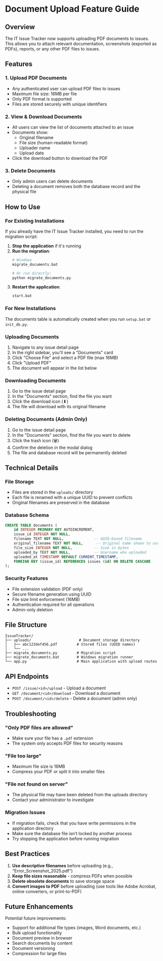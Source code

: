 # Document Upload Feature Guide

## Overview
The IT Issue Tracker now supports uploading PDF documents to issues. This allows you to attach relevant documentation, screenshots (exported as PDFs), reports, or any other PDF files to issues.

## Features

### 1. **Upload PDF Documents**
- Any authenticated user can upload PDF files to issues
- Maximum file size: 16MB per file
- Only PDF format is supported
- Files are stored securely with unique identifiers

### 2. **View & Download Documents**
- All users can view the list of documents attached to an issue
- Documents show:
  - Original filename
  - File size (human-readable format)
  - Uploader name
  - Upload date
- Click the download button to download the PDF

### 3. **Delete Documents**
- Only admin users can delete documents
- Deleting a document removes both the database record and the physical file

## How to Use

### For Existing Installations

If you already have the IT Issue Tracker installed, you need to run the migration script:

1. **Stop the application** if it's running
2. **Run the migration**:
   ```bash
   # Windows
   migrate_documents.bat

   # Or run directly:
   python migrate_documents.py
   ```
3. **Restart the application**:
   ```bash
   start.bat
   ```

### For New Installations

The documents table is automatically created when you run `setup.bat` or `init_db.py`.

### Uploading Documents

1. Navigate to any issue detail page
2. In the right sidebar, you'll see a "Documents" card
3. Click "Choose File" and select a PDF file (max 16MB)
4. Click "Upload PDF"
5. The document will appear in the list below

### Downloading Documents

1. Go to the issue detail page
2. In the "Documents" section, find the file you want
3. Click the download icon (⬇)
4. The file will download with its original filename

### Deleting Documents (Admin Only)

1. Go to the issue detail page
2. In the "Documents" section, find the file you want to delete
3. Click the trash icon (🗑)
4. Confirm the deletion in the modal dialog
5. The file and database record will be permanently deleted

## Technical Details

### File Storage
- Files are stored in the `uploads/` directory
- Each file is renamed with a unique UUID to prevent conflicts
- Original filenames are preserved in the database

### Database Schema
```sql
CREATE TABLE documents (
    id INTEGER PRIMARY KEY AUTOINCREMENT,
    issue_id INTEGER NOT NULL,
    filename TEXT NOT NULL,              -- UUID-based filename
    original_filename TEXT NOT NULL,      -- Original name shown to users
    file_size INTEGER NOT NULL,          -- Size in bytes
    uploaded_by TEXT NOT NULL,           -- Username who uploaded
    uploaded_at TIMESTAMP DEFAULT CURRENT_TIMESTAMP,
    FOREIGN KEY (issue_id) REFERENCES issues (id) ON DELETE CASCADE
);
```

### Security Features
- File extension validation (PDF only)
- Secure filename generation using UUID
- File size limit enforcement (16MB)
- Authentication required for all operations
- Admin-only deletion

## File Structure
```
IssueTracker/
├── uploads/                      # Document storage directory
│   ├── abc123def456.pdf         # Stored files (UUID names)
│   └── ...
├── migrate_documents.py         # Migration script
├── migrate_documents.bat        # Windows migration runner
└── app.py                       # Main application with upload routes
```

## API Endpoints

- `POST /issue/<id>/upload` - Upload a document
- `GET /document/<id>/download` - Download a document
- `POST /document/<id>/delete` - Delete a document (admin only)

## Troubleshooting

### "Only PDF files are allowed"
- Make sure your file has a `.pdf` extension
- The system only accepts PDF files for security reasons

### "File too large"
- Maximum file size is 16MB
- Compress your PDF or split it into smaller files

### "File not found on server"
- The physical file may have been deleted from the uploads directory
- Contact your administrator to investigate

### Migration Issues
- If migration fails, check that you have write permissions in the application directory
- Make sure the database file isn't locked by another process
- Try stopping the application before running migration

## Best Practices

1. **Use descriptive filenames** before uploading (e.g., "Error_Screenshot_2025.pdf")
2. **Keep file sizes reasonable** - compress PDFs when possible
3. **Delete obsolete documents** to save storage space
4. **Convert images to PDF** before uploading (use tools like Adobe Acrobat, online converters, or print-to-PDF)

## Future Enhancements

Potential future improvements:
- Support for additional file types (images, Word documents, etc.)
- Bulk upload functionality
- Document preview in browser
- Search documents by content
- Document versioning
- Compression for large files
